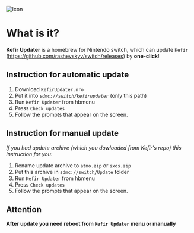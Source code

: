 
![Icon](https://github.com/Povstalez/Kefir-Updater/blob/master/icon_header.jpg)
# What is it?
**Kefir Updater** is a homebrew for Nintendo switch, which can update `Kefir` (https://github.com/rashevskyv/switch/releases) by **one-click**!

## Instruction for automatic update
1. Download `KefirUpdater.nro`
2. Put it into *`sdmc://switch/kefirupdater`* (only this path)
3. Run `Kefir Updater` from hbmenu
4. Press `Check updates`
5. Follow the prompts that appear on the screen.

## Instruction for manual update
*If you had update archive (which you dowloaded from Kefir's repo) this instruction for you:*
1. Rename update archive to `atmo.zip` or `sxos.zip` 
2. Put this archive in `sdmc://switch/Update` folder
3. Run `Kefir Updater` from hbmenu
4. Press `Check updates`
5. Follow the prompts that appear on the screen.

## Attention
**After update you need reboot from `Kefir Updater` menu or manually**
